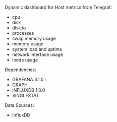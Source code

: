Dynamic dashboard for Host metrics from Telegraf: 
  - cpu
  - disk
  - disk.io
  - processes
  - swap memory usage
  - memory usage
  - system load and uptime
  - network interface usage
  - inode usage

Dependencies:

  - GRAFANA 3.1.0 :
  - GRAPH
  - INFLUXDB 1.0.0
  - SINGLESTAT

Data Sources:
  - InfluxDB
